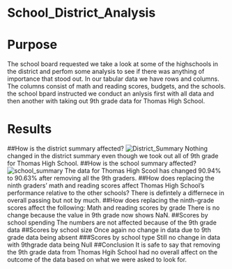 # School_District_Analysis

# Purpose
The school board requested we take a look at some of the highschools in the district and perfom some analysis to see if there was anything of importance that stood out. In our tabular data we have rows and columns. The columns consist of math and reading scores, budgets, and the schools. the school bpard instructed we conduct an anlysis first with all data and then another with taking out 9th grade data for Thomas High School.

# Results
##How is the district summary affected?
![District_Summary](https://user-images.githubusercontent.com/83085800/136210188-2cd7060e-b2a2-4ed6-8a7f-938065f381a1.png)
Nothing changed in the district summary even though we took out all of 9th grade for Thomas High School.
##How is the school summary affected?
![school_summary](https://user-images.githubusercontent.com/83085800/136211005-6c2a8037-3cf1-423e-b680-9d4067433d22.PNG)
The data for Thomas High Scool has changed 90.94% to 90.63% after removing all the 9th graders.
##How does replacing the ninth graders’ math and reading scores affect Thomas High School’s performance relative to the other schools?
There is defintely a differnece in overall passing but not by much.
##How does replacing the ninth-grade scores affect the following: Math and reading scores by grade
There is no change because the value in 9th grade now shows NaN.
##Scores by school spending
The numbers are not affected because of the 9th grade data
##Scores by school size
Once again no change in data due to 9th grade data being absent
###Scores by school type
Still no change in data with 9thgrade data being Null
##Conclusion
It is safe to say that removing the 9th grade data from Thomas Hgih School had no overall affect on the outcome of the data based on what we were asked to look for.
